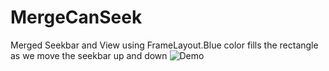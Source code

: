 # MergeCanSeek

Merged Seekbar and View using FrameLayout.Blue color fills the rectangle as we move the seekbar up and down
![Demo](http://gph.is/2kdC4fC)
